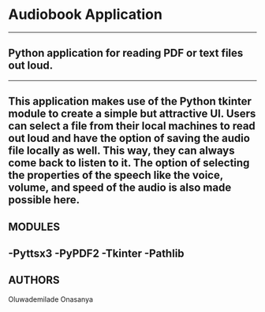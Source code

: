 # Audiobook Application
--------------------
## Python application for reading PDF or text files out loud.
--------------------
This application makes use of the Python tkinter module to create a simple but attractive UI.
Users can select a file from their local machines to read out loud and have the option of saving the
audio file locally as well. This way, they can always come back to listen to it. The option of selecting 
the properties of the speech like the voice, volume, and speed of the audio is also made possible here. 
--------------------
## MODULES
-Pyttsx3
-PyPDF2
-Tkinter
-Pathlib
--------------------
## AUTHORS
Oluwademilade Onasanya
